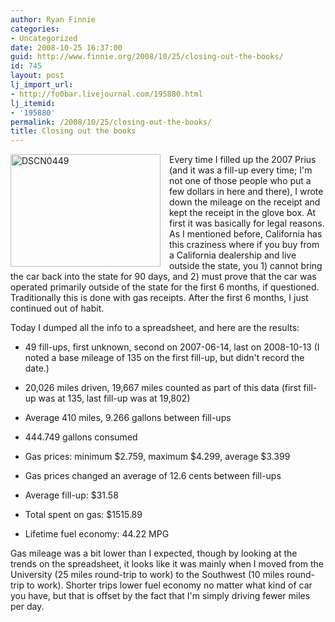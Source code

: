 ```yaml
---
author: Ryan Finnie
categories:
- Uncategorized
date: 2008-10-25 16:37:00
guid: http://www.finnie.org/2008/10/25/closing-out-the-books/
id: 745
layout: post
lj_import_url:
- http://fo0bar.livejournal.com/195880.html
lj_itemid:
- '195880'
permalink: /2008/10/25/closing-out-the-books/
title: Closing out the books
---
```

[<img src="http://farm2.static.flickr.com/1347/539416206_c00ccf50e1_m.jpg" width="240" height="180" alt="DSCN0449" style="float: left; margin-right: 1em;" />](http://www.flickr.com/photos/fo0bar/539416206/ "DSCN0449 by fo0bar, on Flickr") Every time I filled up the 2007 Prius (and it was a fill-up every time; I'm not one of those people who put a few dollars in here and there), I wrote down the mileage on the receipt and kept the receipt in the glove box. At first it was basically for legal reasons. As I mentioned before, California has this craziness where if you buy from a California dealership and live outside the state, you 1) cannot bring the car back into the state for 90 days, and 2) must prove that the car was operated primarily outside of the state for the first 6 months, if questioned. Traditionally this is done with gas receipts. After the first 6 months, I just continued out of habit.

Today I dumped all the info to a spreadsheet, and here are the results:
  
* 49 fill-ups, first unknown, second on 2007-06-14, last on 2008-10-13 (I noted a base mileage of 135 on the first fill-up, but didn't record the date.)
  
* 20,026 miles driven, 19,667 miles counted as part of this data (first fill-up was at 135, last fill-up was at 19,802)
  
* Average 410 miles, 9.266 gallons between fill-ups
  
* 444.749 gallons consumed
  
* Gas prices: minimum $2.759, maximum $4.299, average $3.399
  
* Gas prices changed an average of 12.6 cents between fill-ups
  
* Average fill-up: $31.58
  
* Total spent on gas: $1515.89
  
* Lifetime fuel economy: 44.22 MPG

Gas mileage was a bit lower than I expected, though by looking at the trends on the spreadsheet, it looks like it was mainly when I moved from the University (25 miles round-trip to work) to the Southwest (10 miles round-trip to work). Shorter trips lower fuel economy no matter what kind of car you have, but that is offset by the fact that I'm simply driving fewer miles per day.
